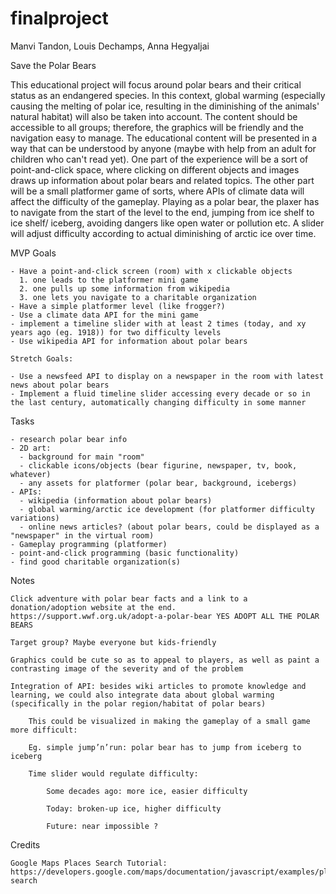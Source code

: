 # finalproject

Manvi Tandon, Louis Dechamps, Anna Hegyaljai


Save the Polar Bears

This educational project will focus around polar bears and their critical status as an endangered species. In this context, global warming (especially causing the melting of polar ice, resulting in the diminishing of the animals' natural habitat) will also be taken into account. The content should be accessible to all groups; therefore, the graphics will be friendly and the navigation easy to manage. The educational content will be presented in a way that can be understood by anyone (maybe with help from an adult for children who can't read yet). One part of the experience will be a sort of point-and-click space, where clicking on different objects and images draws up information about polar bears and related topics. The other part will be a small platformer game of sorts, where APIs of climate data will affect the difficulty of the gameplay. Playing as a polar bear, the plaxer has to navigate from the start of the level to the end, jumping from ice shelf to ice shelf/ iceberg, avoiding dangers like open water or pollution etc. A slider will adjust difficulty according to actual diminishing of arctic ice over time.


MVP Goals

    - Have a point-and-click screen (room) with x clickable objects
      1. one leads to the platformer mini game
      2. one pulls up some information from wikipedia
      3. one lets you navigate to a charitable organization
    - Have a simple platformer level (like frogger?)
    - Use a climate data API for the mini game
    - implement a timeline slider with at least 2 times (today, and xy years ago (eg. 1918)) for two difficulty levels
    - Use wikipedia API for information about polar bears

    Stretch Goals:

    - Use a newsfeed API to display on a newspaper in the room with latest news about polar bears
    - Implement a fluid timeline slider accessing every decade or so in the last century, automatically changing difficulty in some manner
    
Tasks

    - research polar bear info
    - 2D art:
      - background for main "room"
      - clickable icons/objects (bear figurine, newspaper, tv, book, whatever)
      - any assets for platformer (polar bear, background, icebergs)
    - APIs:
      - wikipedia (information about polar bears)
      - global warming/arctic ice development (for platformer difficulty variations)
      - online news articles? (about polar bears, could be displayed as a "newspaper" in the virtual room)
    - Gameplay programming (platformer)
    - point-and-click programming (basic functionality)
    - find good charitable organization(s)



Notes

    Click adventure with polar bear facts and a link to a donation/adoption website at the end. https://support.wwf.org.uk/adopt-a-polar-bear YES ADOPT ALL THE POLAR BEARS

    Target group? Maybe everyone but kids-friendly

    Graphics could be cute so as to appeal to players, as well as paint a contrasting image of the severity and of the problem

    Integration of API: besides wiki articles to promote knowledge and learning, we could also integrate data about global warming (specifically in the polar region/habitat of polar bears)

        This could be visualized in making the gameplay of a small game more difficult:

        Eg. simple jump’n’run: polar bear has to jump from iceberg to iceberg

        Time slider would regulate difficulty:

            Some decades ago: more ice, easier difficulty

            Today: broken-up ice, higher difficulty

            Future: near impossible ?

Credits

    Google Maps Places Search Tutorial:
    https://developers.google.com/maps/documentation/javascript/examples/place-search

